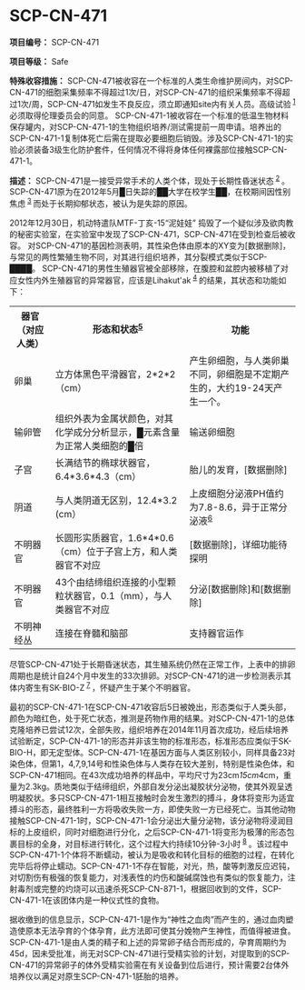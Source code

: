 # SCP-CN-471

**项目编号：** SCP-CN-471

**项目等级：**  Safe

**特殊收容措施：**  SCP-CN-471被收容在一个标准的人类生命维护房间内，对SCP-CN-471的细胞采集频率不得超过1次/日，对SCP-CN-471的组织采集频率不得超过1次/周，SCP-CN-471如发生不良反应，须立即通知site内有关人员。高级试验<sup class='footnoteref'>
 <a shape='rect' class='footnoteref' id='footnoteref-1' href='javascript:;' onclick='WIKIDOT.page.utils.scrollToReference(&apos;footnote-1&apos;)'>1</a>
</sup>必须取得伦理委员会的同意。
SCP-CN-471-1被收容在一个标准的低温生物材料保存罐内，对SCP-CN-471-1的生物组织培养/测试需提前一周申请。培养出的SCP-CN-471-1复制体死亡后需在提取必要细胞后销毁。涉及SCP-CN-471-1的实验必须装备3级生化防护套件，任何情况不得将身体任何裸露部位接触SCP-CN-471-1。

**描述：**  SCP-CN-471是一接受异常手术的人类个体，现处于长期性昏迷状态<sup class='footnoteref'>
 <a shape='rect' class='footnoteref' id='footnoteref-2' href='javascript:;' onclick='WIKIDOT.page.utils.scrollToReference(&apos;footnote-2&apos;)'>2</a>
</sup>。SCP-CN-471原为在2012年5月█日失踪的██大学在校学生██，在校期间因性别焦虑<sup class='footnoteref'>
 <a shape='rect' class='footnoteref' id='footnoteref-3' href='javascript:;' onclick='WIKIDOT.page.utils.scrollToReference(&apos;footnote-3&apos;)'>3</a>
</sup>而处于长期抑郁状态，被认为是失踪的原因。

2012年12月30日，机动特遣队MTF-丁亥-15“泥娃娃” 捣毁了一个疑似涉及欲肉教的秘密实验室，在实验室中发现了SCP-CN-471，SCP-CN-471在受到检查后被收容。
对SCP-CN-471的基因检测表明，其性染色体由原本的XY变为[数据删除]，与常见的两性繁殖生物不同，对其进行组织培养，其分裂模式类似于SCP-████。
SCP-CN-471的男性生殖器官被全部移除，在腹腔和盆腔内被移植了对应女性内外生殖器官的异常器官，应该是Lihakut'ak<sup class='footnoteref'>
 <a shape='rect' class='footnoteref' id='footnoteref-4' href='javascript:;' onclick='WIKIDOT.page.utils.scrollToReference(&apos;footnote-4&apos;)'>4</a>
</sup>的结果，其状态和功能如下：

<table class='wiki-content-table'>
 <tr>
  <th colspan='1' rowspan='1'>&#22120;&#23448;&#65288;&#23545;&#24212;&#20154;&#31867;&#65289;</th>
  <th colspan='1' rowspan='1'>&#24418;&#24577;&#21644;&#29366;&#24577;<sup class='footnoteref'><a shape='rect' class='footnoteref' id='footnoteref-5' href='javascript:;' onclick='WIKIDOT.page.utils.scrollToReference(&apos;footnote-5&apos;)'>5</a></sup></th>
  <th colspan='1' rowspan='1'>&#21151;&#33021;</th>
 </tr>
 <tr>
  <td colspan='1' rowspan='1'>&#21365;&#24034;</td>
  <td colspan='1' rowspan='1'>&#31435;&#26041;&#20307;&#40657;&#33394;&#24179;&#28369;&#22120;&#23448;&#65292;2*2*2&#65288;cm&#65289;</td>
  <td colspan='1' rowspan='1'>&#20135;&#29983;&#21365;&#32454;&#32990;&#65292;&#19982;&#20154;&#31867;&#21365;&#24034;&#19981;&#21516;&#65292;&#21365;&#32454;&#32990;&#26159;&#19981;&#23450;&#26399;&#20135;&#29983;&#30340;&#65292;&#22823;&#32422;19-24&#22825;&#20135;&#29983;&#19968;&#20010;&#12290;</td>
 </tr>
 <tr>
  <td colspan='1' rowspan='1'>&#36755;&#21365;&#31649;</td>
  <td colspan='1' rowspan='1'>&#32452;&#32455;&#22806;&#34920;&#20026;&#37329;&#23646;&#29366;&#39068;&#33394;&#65292;&#23545;&#20854;&#21270;&#23398;&#25104;&#20998;&#20998;&#26512;&#26174;&#31034;&#65292;&#9608;&#20803;&#32032;&#21547;&#37327;&#20026;&#27491;&#24120;&#20154;&#31867;&#32454;&#32990;&#30340;&#9608;&#20493;</td>
  <td colspan='1' rowspan='1'>&#36755;&#36865;&#21365;&#32454;&#32990;</td>
 </tr>
 <tr>
  <td colspan='1' rowspan='1'>&#23376;&#23467;</td>
  <td colspan='1' rowspan='1'>&#38271;&#28385;&#32467;&#33410;&#30340;&#26925;&#29699;&#29366;&#22120;&#23448;&#65292;6.4*3.6*4.3&#65288;cm&#65289;</td>
  <td colspan='1' rowspan='1'>&#32974;&#20799;&#30340;&#21457;&#32946;&#65292;[&#25968;&#25454;&#21024;&#38500;]</td>
 </tr>
 <tr>
  <td colspan='1' rowspan='1'>&#38452;&#36947;</td>
  <td colspan='1' rowspan='1'>&#19982;&#20154;&#31867;&#38452;&#36947;&#26080;&#21306;&#21035;&#65292;12.4*3.2 (cm&#65289;</td>
  <td colspan='1' rowspan='1'>&#19978;&#30382;&#32454;&#32990;&#20998;&#27852;&#28082;PH&#20540;&#32422;&#20026;7.8-8.6&#65292;&#24322;&#20110;&#27491;&#24120;&#20998;&#27852;&#28082;<sup class='footnoteref'><a shape='rect' class='footnoteref' id='footnoteref-6' href='javascript:;' onclick='WIKIDOT.page.utils.scrollToReference(&apos;footnote-6&apos;)'>6</a></sup></td>
 </tr>
 <tr>
  <td colspan='1' rowspan='1'>&#19981;&#26126;&#22120;&#23448;</td>
  <td colspan='1' rowspan='1'>&#38271;&#22278;&#24418;&#23454;&#36136;&#22120;&#23448;&#65292;1.6*4*0.6&#65288;cm&#65289;&#20301;&#20110;&#23376;&#23467;&#19978;&#26041;&#65292;&#21644;&#20154;&#31867;&#22120;&#23448;&#19981;&#23545;&#24212;</td>
  <td colspan='1' rowspan='1'>[&#25968;&#25454;&#21024;&#38500;]&#65292;&#35814;&#32454;&#21151;&#33021;&#24453;&#25506;&#26126;</td>
 </tr>
 <tr>
  <td colspan='1' rowspan='1'>&#19981;&#26126;&#22120;&#23448;</td>
  <td colspan='1' rowspan='1'>43&#20010;&#30001;&#32467;&#32532;&#32452;&#32455;&#36830;&#25509;&#30340;&#23567;&#22411;&#39063;&#31890;&#29366;&#22120;&#23448;&#65292;0.1&#65288;mm&#65289;&#65292;&#19982;&#20154;&#31867;&#22120;&#23448;&#19981;&#23545;&#24212;</td>
  <td colspan='1' rowspan='1'>&#20998;&#27852;[&#25968;&#25454;&#21024;&#38500;]&#21644;[&#25968;&#25454;&#21024;&#38500;]</td>
 </tr>
 <tr>
  <td colspan='1' rowspan='1'>&#19981;&#26126;&#31070;&#32463;&#19995;</td>
  <td colspan='1' rowspan='1'>&#36830;&#25509;&#22312;&#33034;&#39635;&#21644;&#33041;&#37096;</td>
  <td colspan='1' rowspan='1'>&#25903;&#25345;&#22120;&#23448;&#36816;&#20316;</td>
 </tr>
</table>
尽管SCP-CN-471处于长期昏迷状态，其生殖系统仍然在正常工作，上表中的排卵周期也是统计自24个月中发生的33次排卵。对SCP-CN-471的进一步检测表示其体内寄生有SK-BIO-Z<sup class='footnoteref'>
 <a shape='rect' class='footnoteref' id='footnoteref-7' href='javascript:;' onclick='WIKIDOT.page.utils.scrollToReference(&apos;footnote-7&apos;)'>7</a>
</sup> ，怀疑产生于某个不明器官。

最初的SCP-CN-471-1在SCP-CN-471收容后5日被娩出，形态类似于人类头部，颜色为暗红色，处于死亡状态，推测是药物作用的结果。对SCP-CN-471-1的总体克隆培养已尝试12次，全部失败，组织培养在2014年11月首次成功，经后续培养试验断定，SCP-CN-471-1的形态并非该生物的标准形态，标准形态应类似于SK-BIO-H，即无定型体。SCP-CN-471-1在基因方面与人类区别较小，同样具备23对染色体，但第1，4,7,9,14号和性染色体与人类存在较大差别，特别是性染色体，和SCP-CN-471相同。在43次成功培养的样品中，平均尺寸为23cm*15cm*4cm，重量为2.3kg。质地类似于结缔组织，外部自发分泌出凝胶状分泌物，使其外观呈透明凝胶状。多只SCP-CN-471-1相互接触时会发生激烈的搏斗，身体将变形为适宜搏斗的形态，最终胜利一方将吸收失败一方，即使失败一方已经死亡。当其他动物接触SCP-CN-471-1时，SCP-CN-471-1会分泌出大量分泌物，该分泌物将浸润目标的上皮组织，同时对细胞进行分化，之后SCP-CN-471-1将变形为极薄的形态包裹目标的全身，对目标进行转化，这个过程大约持续10分钟-3小时<sup class='footnoteref'>
 <a shape='rect' class='footnoteref' id='footnoteref-8' href='javascript:;' onclick='WIKIDOT.page.utils.scrollToReference(&apos;footnote-8&apos;)'>8</a>
</sup>。该过程中SCP-CN-471-1个体将不断蠕动，被认为是吸收和转化目标的细胞的过程，在转化完毕后将停止蠕动。SCP-CN-471-1不存在智能，对光，热，酸等刺激反应迟钝，对切割伤有极强的恢复能力，对浅表性的灼伤和酸碱腐蚀也有类似的恢复能力，注射毒剂或完整的灼烧可以迅速杀死SCP-CN-871-1，根据回收到的文件，SCP-CN-471-1在该团体内是一种仪式性的食物。


据收缴到的信息显示，SCP-CN-471-1是作为“神性之血肉”而产生的，通过血肉塑造使原本无法孕育的个体孕育，此方法即可使其分娩物产生神性，而值得被进食。SCP-CN-471-1是由人类的精子和上述的异常卵子结合而形成的，孕育周期约为45d，因未受批准，尚无对SCP-CN-471进行受精实验的计划，对提取到的SCP-CN-471的异常卵子的体外受精实验需在有关设备到位后进行，预计需要2台体外培养仪以满足对原生SCP-CN-471-1胚胎的培养。




